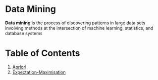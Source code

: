 
# Data Mining
__Data mining__ is the process of discovering patterns in large data sets involving methods at the intersection of machine learning, statistics, and database systems

# Table of Contents
1. [Apriori](https://github.com/Fayssal404/DataScience/tree/master/data-mining/Apriori)
2. [Expectation-Maximisation](https://github.com/Fayssal404/DataScience/tree/master/data-mining/expect-maxim) 
